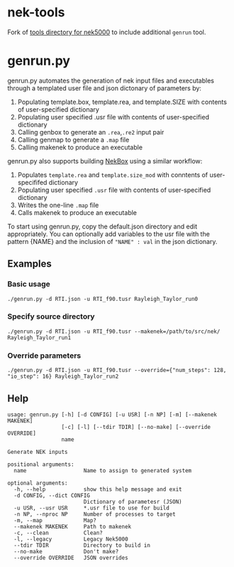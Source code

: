 nek-tools
=========

Fork of [tools directory for nek5000](https://github.com/Nek5000/NekTools) to include additional `genrun` tool.

# genrun.py

genrun.py automates the generation of nek input files and executables through a templated user file and json dictonary of parameters by:
  1. Populating template.box, template.rea, and template.SIZE with contents of user-specified dictionary
  2. Populating user specified .usr file with contents of user-specified dictionary
  3. Calling genbox to generate an `.rea`,`.re2` input pair
  4. Calling genmap to generate a `.map` file
  5. Calling makenek to produce an executable

genrun.py also supports building [NekBox](http://github.com/maxhutch/Nek) using a similar workflow:
  1. Populates `template.rea` and `template.size_mod` with conntents of user-specififed dictionary
  2. Populating user specified `.usr` file with contents of user-specified dictionary
  3. Writes the one-line `.map` file
  4. Calls makenek to produce an executable

To start using genrun.py, copy the default.json directory and edit appropriately.  You can optionally add variables to the usr file with the pattern {NAME} and the inclusion of `"NAME" : val` in the json dictionary.

## Examples

### Basic usage
```
./genrun.py -d RTI.json -u RTI_f90.tusr Rayleigh_Taylor_run0
```

### Specify source directory
```
./genrun.py -d RTI.json -u RTI_f90.tusr --makenek=/path/to/src/nek/ Rayleigh_Taylor_run1
```

### Override parameters
```
./genrun.py -d RTI.json -u RTI_f90.tusr --override={"num_steps": 128, "io_step": 16} Rayleigh_Taylor_run2
```

## Help
```
usage: genrun.py [-h] [-d CONFIG] [-u USR] [-n NP] [-m] [--makenek MAKENEK]
                 [-c] [-l] [--tdir TDIR] [--no-make] [--override OVERRIDE]
                 name

Generate NEK inputs

positional arguments:
  name                  Name to assign to generated system

optional arguments:
  -h, --help            show this help message and exit
  -d CONFIG, --dict CONFIG
                        Dictionary of parametesr (JSON)
  -u USR, --usr USR     *.usr file to use for build
  -n NP, --nproc NP     Number of processes to target
  -m, --map             Map?
  --makenek MAKENEK     Path to makenek
  -c, --clean           Clean?
  -l, --legacy          Legacy Nek5000
  --tdir TDIR           Directory to build in
  --no-make             Don't make?
  --override OVERRIDE   JSON overrides
```
